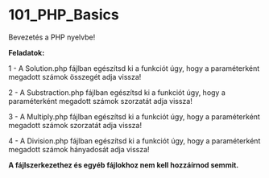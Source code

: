 # 101_PHP_Basics

Bevezetés a PHP nyelvbe!

**Feladatok:**

1 - A Solution.php fájlban egészítsd ki a funkciót úgy, hogy a paraméterként megadott számok összegét adja vissza!

2 - A Substraction.php fájlban egészítsd ki a funkciót úgy, hogy a paraméterként megadott számok szorzatát adja vissza!

3 - A Multiply.php fájlban egészítsd ki a funkciót úgy, hogy a paraméterként megadott számok szorzatát adja vissza!

4 - A Division.php fájlban egészítsd ki a funkciót úgy, hogy a paraméterként megadott számok hányadosát adja vissza!

**A fájlszerkezethez és egyéb fájlokhoz nem kell hozzáírnod semmit.**
